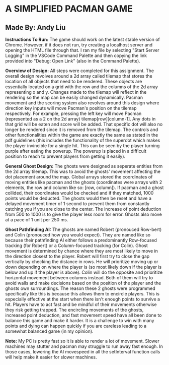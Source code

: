 # A SIMPLIFIED PACMAN GAME
## Made By: Andy Liu

**Instructions To Run:** The game should work on the latest stable version of Chrome. However, if it does not run, 
try creating a localhost server and opening the HTML file through that. I ran my file by selecting "Start Server Logging" 
in the VSCode Command Palette and then copying the link provided into "Debug: Open Link" (also in the Command Palette).

**Overview of Design:** 
All steps were completed for this assignment. The overall design revolves around a 2d array called tilemap that stores 
the location of all objects that need to be rendered. These objects are essentially located on a grid with the row and
the columns of the 2d array representing x and y. Changes made to the tilemap will reflect in the rendering so the map
can be easily changed dynamically. Pacman movement and the scoring system also revolves around this design where 
direction key inputs will move Pacman's position on the tilemap respectively. For example, pressing the left key will 
move Pacman (represented as a 2 on the 2d array) tilemap[row][column-1]. Any dots in that grid will be eaten and score 
will be added. That specific dot will also no longer be rendered since it is removed from the tilemap. The controls and 
other functionalities within the game are exactly the same as stated in the pdf guidelines (this includes the functionality 
of the superdot which makes the player invincible for a single hit. This can be seen by the player turning purple after 
eating the powerup. The powerup is placed in a difficult position to reach to prevent players from getting it easily).

**General Ghost Design:** 
The ghosts were designed as seperate entities from the 2d array tilemap. This was to avoid the ghosts' movement affecting
the dot placement around the map. Global arrays stored the coordinates of moving entities like pacman and the ghosts 
(coordinates were arrays with 2 elements, the row and column like so: [row, column]). If pacman and a ghost collided, 
their coordinates would be checked and if they matched, 1000 points would be deducted. The ghosts would then be reset 
and have a delayed movement timer of 1 second to prevent them from constantly catching you if you are close to the center. 
The increase of point deduction from 500 to 1000 is to give the player less room for error. Ghosts also move at a pace of 
1 unit per 250 ms.

**Ghost Pathfinding AI:** 
The ghosts are named Robert (pronouced Row-bert) and Colin (pronouced how you would expect). They are named like so because 
their pathfinding AI either follows a predominantly Row-focused tracking (for Robert) or a Column-focused tracking (for Colin). 
Ghost movement is determined by chance where they are most likely to move in the direction closest to the player.
Robert will first try to close the gap vertically by checking the distance in rows. He will prioritize moving up or down 
depending on where the player is (so most likely down if the player is below and up if the player is above). Colin will 
do the opposite and prioritize horizontal movement between columns instead. Both of them will try to avoid walls and make
decisions based on the position of the player and the ghosts own surroundings. The reason these 2 ghosts were programmed 
specifically like this is because this allows them to encircle players. This is especially effective at the start when
there isn't enough points to survive a hit. Players have to act fast and be mindful of their movements otherwise they 
risk getting trapped. The encircling movements of the ghosts, increased point deduction, and fast movement speed have
all been done to balance this game and make it harder. It is a challenge to win with many points and dying can happen
quickly if you are careless leading to a somewhat balanced game (in my opinion).

**Note:** 
My PC is pretty fast so it is able to render a lot of movement. Slower machines may stutter and pacman may struggle to
run away fast enough. In those cases, lowering the AI movespeed in all the setInterval function calls will help 
make it easier for slower machines.
